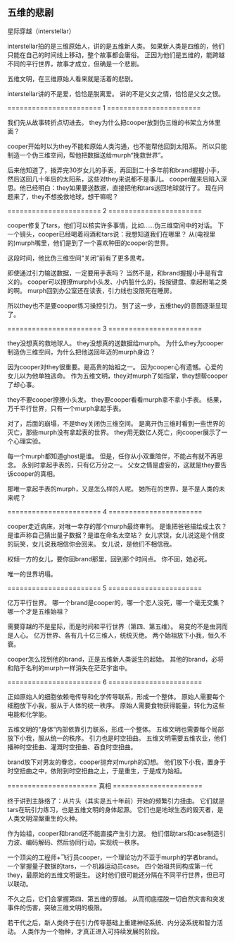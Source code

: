## 五维的悲剧
星际穿越（interstellar）

interstellar拍的是三维原始人，讲的是五维新人类。
如果新人类是四维的，他们只能在自己的时间线上移动，整个故事都会庸俗。
正因为他们是五维的，能跨越不同的平行世界，故事才成立，但确是一个悲剧。

五维文明，在三维原始人看来就是活着的悲剧。

interstellar讲的不是爱，恰恰是脱离爱。
讲的不是父女之情，恰恰是父女之恨。

 
======================= 1 =======================

我们先从故事转折点切进去。
they为什么把cooper放到伪三维的书架立方体里面？

cooper开始时以为they不能和原始人类沟通，也不能帮他回到太阳系。
所以只能制造一个伪三维空间，帮他把数据送给murph“挽救世界”。

后来他知道了，拨弄完30岁女儿的手表，再回到二十多年前和brand握握小手，然后送回几十年后的太阳系，这些对they来说都不是事儿。
cooper醒来后陷入深思。他已经明白：they如果要送数据，直接把他和tars送回地球就行了。
现在问题来了，they不想挽救地球，想干嘛呢？

======================= 2 =======================

cooper修复了tars，他们可以核实许多事情，比如......伪三维空间中的对话。
下一个镜头，cooper已经喝着闷酒和tars说：我想知道我们在哪里？
从(电视里的)murph嘴里，他们是到了一个喜欢种田的cooper的世界。

这段时间，他比伪三维空间“关闭”前有了更多思考。

即使通过引力输送数据，一定要用手表吗？
当然不是，和brand握握小手是有含义的。
cooper可以撩撩murph小头发、小内脏什么的，按按键盘、拿起粉笔之类的啊。
murph回到办公室还在读表，引力线也没限死在睡房。
 
所以they也不是要cooper练习操控引力。
到了这一步，五维they的意图逐渐显现了。

======================= 3 =======================

they没想真的救地球人。
they没想真的送数据给murph。
为什么they为cooper制造伪三维空间，为什么把他送回年迈的murph身边？

因为cooper对they很重要。是高贵的始祖之一。
因为cooper心有遗憾。心爱的女儿以为他单独逃命。
作为五维文明，they对murph了如指掌，they想帮cooper了却心事。

they不要cooper撩撩小头发。
they要cooper看看murph拿不拿小手表。
结果，万千平行世界，只有一个murph拿起手表。

对了，后面的崩塌，不是they关闭伪三维空间。
是离开伪三维时看到一些世界的灭亡，那些murph没有拿起表的世界。
they用无数亿人死亡，向cooper展示了一个心理实验。

每一个murph都知道ghost是谁。
但是，任你从小双重陪伴，不能占有就不再思念。
永别时拿起手表的，只有亿万分之一。
父女之情是虚妄的，这就是they要告诉cooper的真相。

那唯一拿起手表的murph，又是怎么样的人呢。
她所在的世界，是不是人类的未来呢？

======================= 4 =======================

cooper走近病床，对唯一幸存的那个murph最终审判。
是谁把爸爸描绘成土农？是谁声称自己猜出量子数据？是谁在命名太空站？
女儿求饶，女儿说这是个俏皮的玩笑，女儿说我相信你会回来。
女儿说，是他们不相信我。

权倾一方的女儿，要你回brand那里，回到那个时间点。
你不回，她必死。

唯一的世界坍塌。

======================= 5 =======================
 
亿万平行世界。
哪一个brand是cooper的，哪一个恋人没死，哪一个毫无交集？
哪一个才是五维始祖？
 
需要穿越的不是星际，而是时间和平行世界（第四、第五维）。
易变的不是虫洞而是人心。
亿万世界、各有几十亿三维人，统统灭绝。
两个始祖放下小我，恒久不衰。
 
cooper怎么找到他的brand，正是五维新人类诞生的起始。
其他的brand，必将和陷于名利的murph一样消失在茫茫宇宙中。

======================= 6 =======================
 
正如原始人的细胞依赖电传导和化学传导联系，形成一个整体。
原始人需要每个细胞放下小我，服从于人体的统一秩序。
原始人需要食物获得能量，转化为这些电能和化学能。

五维文明的“身体”内部依靠引力联系，形成一个整体。
五维文明也需要每个局部放下小我，服从统一的秩序。
引力也是时空扭曲。
五维文明需要五维农业，他们播种时空扭曲、灌溉时空扭曲、吞食时空扭曲。
 
brand放下对男友的眷恋，cooper抛弃对murph的幻想。
他们放下小我，置身于时空扭曲之中，依附到时空扭曲之上，于是重生，于是成为始祖。
 
======================  真相  ======================

终于讲到主脉络了：从片头（其实是五十年前）开始的频繁引力扭曲。
它们就是tars在玩引力练习，也是五维文明的身体起源。
它们也是地球生态的毁灭者，是人类文明涅槃重生的火种。

作为始祖，cooper和brand还不能直接产生引力波。
他们借助tars和case制造引力波、编码解码、然后协同行动，实现统一秩序。

一个顶尖的工程师+飞行员cooper，一个理论功力不亚于murph的学者brand。
一个掌握量子数据的tars，一个机器运动员case。
四个始祖共同构成第一代they，最原始的五维文明诞生。
这时他们很可能还分隔在不同平行世界，但已可以联动。

不久之后，它们会掌握第四、第五维的穿越。
从而彻底摆脱一切自然灾害和突发事件的伤害，突破三维文明的极限。

若干代之后，新人类终于在引力传导基础上重建神经系统、内分泌系统和智力活动。
人类作为一个物种，才真正进入可持续发展的阶段。
